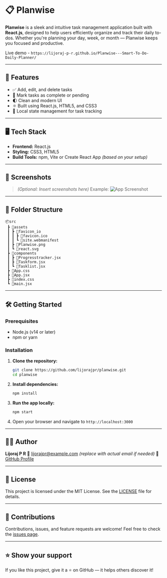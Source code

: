 
# 📋 Planwise

**Planwise** is a sleek and intuitive task management application built with **React.js**, designed to help users efficiently organize and track their daily to-dos. Whether you're planning your day, week, or month — Planwise keeps you focused and productive.

Live demo - `https://lijoraj-p-r.github.io/Planwise---Smart-To-Do-Daily-Planner/`

---

## 🚀 Features

* ✅ Add, edit, and delete tasks
* 📌 Mark tasks as complete or pending
* 🌓 Clean and modern UI
* ⚛️ Built using React.js, HTML5, and CSS3
* 💾 Local state management for task tracking

---

## 🖥️ Tech Stack

* **Frontend:** React.js
* **Styling:** CSS3, HTML5
* **Build Tools:** npm, Vite or Create React App *(based on your setup)*

---

## 📸 Screenshots

> *(Optional: Insert screenshots here)*
> Example:
> ![App Screenshot](./screenshots/planwise-home.png)

---

## 📂 Folder Structure

```
📦src
 ┣ 📂assets
 ┃ ┣ 📂favicon_io
 ┃ ┃ ┣ 📜favicon.ico
 ┃ ┃ ┗ 📜site.webmanifest
 ┃ ┣ 📜Planwise.png
 ┃ ┗ 📜react.svg
 ┣ 📂components
 ┃ ┣ 📜Progresstracker.jsx
 ┃ ┣ 📜Taskform.jsx
 ┃ ┗ 📜Tasklist.jsx
 ┣ 📜App.css
 ┣ 📜App.jsx
 ┣ 📜index.css
 ┗ 📜main.jsx
```

---

## 🛠️ Getting Started

### Prerequisites

* Node.js (v14 or later)
* npm or yarn

### Installation

1. **Clone the repository:**

   ```bash
   git clone https://github.com/lijorajpr/planwise.git
   cd planwise
   ```

2. **Install dependencies:**

   ```bash
   npm install
   ```

3. **Run the app locally:**

   ```bash
   npm start
   ```

4. Open your browser and navigate to `http://localhost:3000`

---

## 🧑‍💻 Author

**Lijoraj P R**
📧 [lijorajpr@example.com](mailto:lijorajpr@example.com) *(replace with actual email if needed)*
🔗 [GitHub Profile](https://github.com/lijorajpr)

---

## 📄 License

This project is licensed under the MIT License. See the [LICENSE](./LICENSE) file for details.

---

## 🙌 Contributions

Contributions, issues, and feature requests are welcome!
Feel free to check the [issues page](https://github.com/lijorajpr/planwise/issues).

---

## ⭐ Show your support

If you like this project, give it a ⭐️ on GitHub — it helps others discover it!


